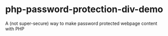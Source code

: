 # php-password-protection-div-demo
A (not super-secure) way to make password protected webpage content with PHP
